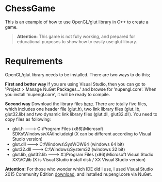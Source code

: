 # ChessGame
This is an example of how to use OpenGL/glut library in C++ to create a game.

> **Attention:** This game is not fully working, and prepared for educational purposes to show how to easily use glut library.

# Requirements
OpenGL/glut library needs to be installed. There are two ways to do this;

**First and better way**
If you are using Visual Studio, then you can go to 'Project > Manage NuGet Packages...' and browse for 'nupengl.core'. When you install 'nupengl.core', it will be ready to compile.

**Second way**
Download the library files [here](http://www.opengl.org/resources/libraries/glut/glutdlls37beta.zip "Glut Download Link").
There are totally five files, which includes one header file (glut.h), two link library files (glut.lib, glut32.lib) and two dynamic link library files (glut.dll, glut32.dll).
You need to copy files as following:
- glut.h  ---> C:\Program Files (x86)\Microsoft SDKs\Windows\vXA\Include\gl (X can be different according to Visual Studio version)
- glut.dll  ---> C:\Windows\SysWOW64 (windows 64 bit)
- glut32.dll  ---> C:\Windows\System32   (windows 32 bit)
- glut.lib, glut32.lib ---> X:\Program Files (x86)\Microsoft Visual Studio XX\VC\lib (X is Visual Studio install disk / XX Visual Studio version)

**Attention:** For those who wonder which IDE did I use, I used Visual Studio 2015 Community Edition [download](https://www.visualstudio.com/downloads/ "Visual Studio Downloads"), and installed nupengl.core via NuGet.

